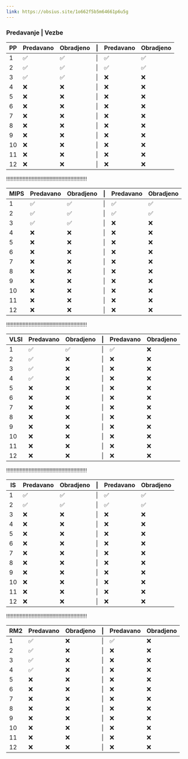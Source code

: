 ```yaml
---
link: https://obsius.site/1o662f5b5m64661p6u5g
---
```

###        Predavanje | Vezbe

| PP  | Predavano | Obradjeno | \|  | Predavano | Obradjeno |
| --- | --------- | --------- | --- | --------- | --------- |
| 1   | ✅         | ✅         | \|  | ✅         | ✅         |
| 2   | ✅         | ✅         | \|  | ✅         | ✅         |
| 3   | ✅         | ✅         | \|  | ❌         | ❌         |
| 4   | ❌         | ❌         | \|  | ❌         | ❌         |
| 5   | ❌         | ❌         | \|  | ❌         | ❌         |
| 6   | ❌         | ❌         | \|  | ❌         | ❌         |
| 7   | ❌         | ❌         | \|  | ❌         | ❌         |
| 8   | ❌         | ❌         | \|  | ❌         | ❌         |
| 9   | ❌         | ❌         | \|  | ❌         | ❌         |
| 10  | ❌         | ❌         | \|  | ❌         | ❌         |
| 11  | ❌         | ❌         | \|  | ❌         | ❌         |
| 12  | ❌         | ❌         | \|  | ❌         | ❌         |
!!!!!!!!!!!!!!!!!!!!!!!!!!!!!!!!!!!!!!!!!!!!!!!!!!!!!!

| MIPS | Predavano | Obradjeno | \|  | Predavano | Obradjeno |
| ---- | --------- | --------- | --- | --------- | --------- |
| 1    | ✅         | ✅         | \|  | ✅         | ✅         |
| 2    | ✅         | ✅         | \|  | ✅         | ✅         |
| 3    | ✅         | ✅         | \|  | ❌         | ❌         |
| 4    | ❌         | ❌         | \|  | ❌         | ❌         |
| 5    | ❌         | ❌         | \|  | ❌         | ❌         |
| 6    | ❌         | ❌         | \|  | ❌         | ❌         |
| 7    | ❌         | ❌         | \|  | ❌         | ❌         |
| 8    | ❌         | ❌         | \|  | ❌         | ❌         |
| 9    | ❌         | ❌         | \|  | ❌         | ❌         |
| 10   | ❌         | ❌         | \|  | ❌         | ❌         |
| 11   | ❌         | ❌         | \|  | ❌         | ❌         |
| 12   | ❌         | ❌         | \|  | ❌         | ❌         |
!!!!!!!!!!!!!!!!!!!!!!!!!!!!!!!!!!!!!!!!!!!!!!!!!!!!!!

| VLSI | Predavano | Obradjeno | \|  | Predavano | Obradjeno |
| ---- | --------- | --------- | --- | --------- | --------- |
| 1    | ✅         | ✅         | \|  | ✅         | ❌         |
| 2    | ✅         | ❌         | \|  | ❌         | ❌         |
| 3    | ✅         | ❌         | \|  | ❌         | ❌         |
| 4    | ✅         | ❌         | \|  | ❌         | ❌         |
| 5    | ❌         | ❌         | \|  | ❌         | ❌         |
| 6    | ❌         | ❌         | \|  | ❌         | ❌         |
| 7    | ❌         | ❌         | \|  | ❌         | ❌         |
| 8    | ❌         | ❌         | \|  | ❌         | ❌         |
| 9    | ❌         | ❌         | \|  | ❌         | ❌         |
| 10   | ❌         | ❌         | \|  | ❌         | ❌         |
| 11   | ❌         | ❌         | \|  | ❌         | ❌         |
| 12   | ❌         | ❌         | \|  | ❌         | ❌         |
!!!!!!!!!!!!!!!!!!!!!!!!!!!!!!!!!!!!!!!!!!!!!!!!!!!!!!

| IS  | Predavano | Obradjeno | \|  | Predavano | Obradjeno |
| --- | --------- | --------- | --- | --------- | --------- |
| 1   | ✅         | ✅         | \|  | ✅         | ✅         |
| 2   | ✅         | ✅         | \|  | ✅         | ✅         |
| 3   | ❌         | ❌         | \|  | ❌         | ❌         |
| 4   | ❌         | ❌         | \|  | ❌         | ❌         |
| 5   | ❌         | ❌         | \|  | ❌         | ❌         |
| 6   | ❌         | ❌         | \|  | ❌         | ❌         |
| 7   | ❌         | ❌         | \|  | ❌         | ❌         |
| 8   | ❌         | ❌         | \|  | ❌         | ❌         |
| 9   | ❌         | ❌         | \|  | ❌         | ❌         |
| 10  | ❌         | ❌         | \|  | ❌         | ❌         |
| 11  | ❌         | ❌         | \|  | ❌         | ❌         |
| 12  | ❌         | ❌         | \|  | ❌         | ❌         |

!!!!!!!!!!!!!!!!!!!!!!!!!!!!!!!!!!!!!!!!!!!!!!!!!!!!!!

| RM2 | Predavano | Obradjeno | \|  | Predavano | Obradjeno |
| --- | --------- | --------- | --- | --------- | --------- |
| 1   | ✅         | ❌         | \|  | ✅         | ❌         |
| 2   | ✅         | ❌         | \|  | ❌         | ❌         |
| 3   | ✅         | ❌         | \|  | ❌         | ❌         |
| 4   | ✅         | ❌         | \|  | ❌         | ❌         |
| 5   | ❌         | ❌         | \|  | ❌         | ❌         |
| 6   | ❌         | ❌         | \|  | ❌         | ❌         |
| 7   | ❌         | ❌         | \|  | ❌         | ❌         |
| 8   | ❌         | ❌         | \|  | ❌         | ❌         |
| 9   | ❌         | ❌         | \|  | ❌         | ❌         |
| 10  | ❌         | ❌         | \|  | ❌         | ❌         |
| 11  | ❌         | ❌         | \|  | ❌         | ❌         |
| 12  | ❌         | ❌         | \|  | ❌         | ❌         |
